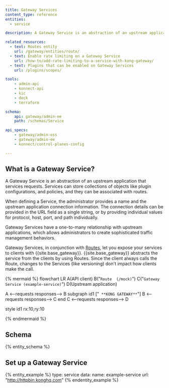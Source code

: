 ```yaml
---
title: Gateway Services
content_type: reference
entities:
  - service

description: A Gateway Service is an abstraction of an upstream application that services requests.

related_resources:
  - text: Routes entity
    url: /gateway/entities/route/
  - text: Enable rate limiting on a Gateway Service
    url: /how-to/add-rate-limiting-to-a-service-with-kong-gateway/
  - text: Plugins that can be enabled on Gateway Services
    url: /plugins/scopes/

tools:
    - admin-api
    - konnect-api
    - kic
    - deck
    - terraform

schema:
    api: gateway/admin-ee
    path: /schemas/Service

api_specs:
    - gateway/admin-oss
    - gateway/admin-ee
    - konnect/control-planes-config

---
```


## What is a Gateway Service?

A Gateway Service is an abstraction of an upstream application that services requests.
Services can store collections of objects like plugin configurations, and policies, and they can be associated with routes.

When defining a Service, the administrator provides a name and the upstream application connection information. 
The connection details can be provided in the URL field as a single string, or by providing individual values for protocol, host, port, and path individually.

Gateway Services have a one-to-many relationship with upstream applications, which allows administrators to create sophisticated traffic management behaviors.

Gateway Services, in conjunction with [Routes](/gateway/entities/route/), let you expose your services to clients with {{site.base_gateway}}. 
{{site.base_gateway}} abstracts the service from the clients by using Routes. 
Since the client always calls the Route, changes to the Services (like versioning) don't impact how clients make the call. 

{% mermaid %}
flowchart LR
  A(API client)
  B("`Route 
  (/mock)`")
  C("`Gateway Service
  (example-service)`")
  D(Upstream 
  application)
  
  A <--requests
  responses--> B
  subgraph id1 ["`
  **KONG GATEWAY**`"]
    B <--requests
    responses--> C
  end
  C <--requests
  responses--> D

  style id1 rx:10,ry:10
  
{% endmermaid %}

## Schema

{% entity_schema %}

## Set up a Gateway Service

{% entity_example %}
type: service
data:
  name: example-service
  url: "http://httpbin.konghq.com"
{% endentity_example %}
